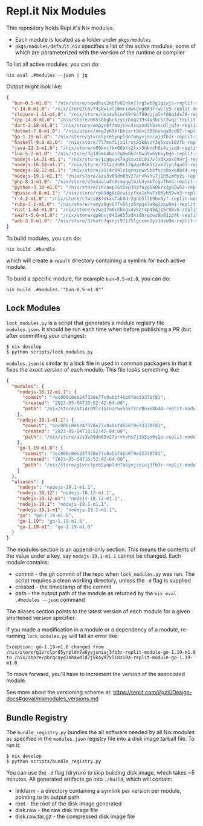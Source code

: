 # Repl.it Nix Modules

This repository holds Repl.it's Nix modules.

* Each module is located as a folder under `pkgs/modules`
* `pkgs/modules/default.nix` specifies a list of the active modules, some of which are parameterized with the version of the runtime or compiler

To list all active modules, you can do:

```
nix eval .#modules --json | jq
```
Output might look like:
```json
{
  "bun-0.5-m1.0": "/nix/store/nqwdhvs2n6fv82nkn77rg5wb3g1giwjs-replit-module-bun-0.5-m1.0",
  "c-14.0-m1.0": "/nix/store/c8v74sbwivlj0mridwsdng883frwccy5-replit-module-c-14.0-m1.0",
  "clojure-1.11-m1.0": "/nix/store/dsx4w6inr69f6c799qija5nf08q1ds39-replit-module-clojure-1.11-m1.0",
  "cpp-14.0-m1.0": "/nix/store/065sbbghckzyirbxq239s4y3bcsr2wq2-replit-module-cpp-14.0-m1.0",
  "dart-2.18-m1.0": "/nix/store/ampynbffmbjckc4xqzndlhbxncdljqfv-replit-module-dart-2.18-m1.0",
  "dotnet-7.0-m1.0": "/nix/store/nkq2y69kfbbjxrr9dvc385nskqs0cd67-replit-module-dotnet-7.0-m1.0",
  "go-1.19-m1.0": "/nix/store/g1vrclpr65ynpldn7a6yvjsniaj3fb3r-replit-module-go-1.19-m1.0",
  "haskell-9.0-m1.0": "/nix/store/7l7mafijx1lrxs85k6vzr3q5xzxi02fb-replit-module-haskell-9.0-m1.0",
  "java-22.3-m1.0": "/nix/store/v09kxcfkm66bks2lxv5hknxh8i4ijzq9-replit-module-java-22.3-m1.0",
  "lua-5.2-m1.0": "/nix/store/3g185mb4bzn2g9w0b7shw39x6ybby0g6-replit-module-lua-5.2-m1.0",
  "nodejs-14.21-m1.1": "/nix/store/1igqvvk7agkxvz0ibi7vlsdkxnx5hnrj-replit-module-nodejs-14.21-m1.1",
  "nodejs-16.18-m1.1": "/nix/store/751zzdn9cl7g4qx04k5szxm3jynfqa03-replit-module-nodejs-16.18-m1.1",
  "nodejs-18.12-m1.1": "/nix/store/a1i4r09lc1qrnzcwv5bkfscc8nxk8b44-replit-module-nodejs-18.12-m1.1",
  "nodejs-19.1-m1.1": "/nix/store/azs3v09dm03v27zrvhvhs7j1h5zm0y2s-replit-module-nodejs-19.1-m1.1",
  "php-8.1-m1.0": "/nix/store/z9x4avlw2s0cmaqglbzb3ymb7cgv7hm4-replit-module-php-8.1-m1.0",
  "python-3.10-m1.0": "/nix/store/ihcaap76i6xp3hzfayg6a0krx1pb5w52-replit-module-python-3.10-m1.0",
  "qbasic-0.0-m1.1": "/nix/store/rpb9dg8c8cwiszfxa1xhw7z06yh59vn3-replit-module-qbasic-0.0-m1.1",
  "r-4.2-m1.0": "/nix/store/c7wcs687dkxvfak0dr2gnb5ll69bv6yf-replit-module-r-4.2-m1.0",
  "ruby-3.1-m1.0": "/nix/store/rxmyz9gv677v06jz64pqs7a9g2ppw0mj-replit-module-ruby-3.1-m1.0",
  "rust-1.64-m1.0": "/nix/store/v2wq17m6chbxgv4vk2r4p4bqjp5r80vn-replit-module-rust-1.64-m1.0",
  "swift-5.6-m1.0": "/nix/store/qp9bvj042a855xd4i0hrqbwz0p81zp4k-replit-module-swift-5.6-m1.0",
  "web-3.0-m1.0": "/nix/store/37kafc7qxhji91175lgccmn2yx1dzw9m-replit-module-web-3.0-m1.0"
}
```

To build modules, you can do:

```
nix build .#bundle
```

which will create a `result` directory containing a symlink for each active module.

To build a specific module, for example `bun-0.5-m1.0`, you can do:

```
nix build .#modules.'"bun-0.5-m1.0"'
```

## Lock Modules

`lock_modules.py` is a script that generates a module registry file `modules.json`.
It should be run each time when before publishing a PR (but after committing your changes):

```
$ nix develop
$ python scripts/lock_modules.py
```

`modules.json` is similar to a lock file in used in common packagers in that it fixes
the exact version of each module. This file looks something like:

```json
{
  "modules": {
    "nodejs-18.12-m1.1": {
      "commit": "4ec006c0eb247320e77c0abbf46b6f9e33370f81",
      "created": "2023-05-04T16:52:42-04:00",
      "path": "/nix/store/a1i4r09lc1qrnzcwv5bkfscc8nxk8b44-replit-module-nodejs-18.12-m1.1"
    },
    "nodejs-19.1-m1.1": {
      "commit": "4ec006c0eb247320e77c0abbf46b6f9e33370f81",
      "created": "2023-05-04T16:52:42-04:00",
      "path": "/nix/store/azs3v09dm03v27zrvhvhs7j1h5zm0y2s-replit-module-nodejs-19.1-m1.1"
    },
    "go-1.19-m1.0": {
      "commit": "4ec006c0eb247320e77c0abbf46b6f9e33370f81",
      "created": "2023-05-04T16:52:42-04:00",
      "path": "/nix/store/g1vrclpr65ynpldn7a6yvjsniaj3fb3r-replit-module-go-1.19-m1.0"
    }
  },
  "aliases": {
    "nodejs": "nodejs-19.1-m1.1",
    "nodejs-18.12": "nodejs-18.12-m1.1",
    "nodejs-18.12-m1": "nodejs-18.12-m1.1",
    "nodejs-19.1": "nodejs-19.1-m1.1",
    "nodejs-19.1-m1": "nodejs-19.1-m1.1",
    "go": "go-1.19-m1.0",
    "go-1.19": "go-1.19-m1.0",
    "go-1.19-m1": "go-1.19-m1.0"
  }
}
```

The modules section is an append-only section. This means the contents of the value under a key, say `nodejs-19.1-m1.1`
cannot be changed. Each module contains:

* commit - the git commit of the repo when `lock_modules.py` was ran. The script requires a clean working directory,
unless the `-d` flag is supplied
* created - the timestamp of the commit
* path - the output path of the module as returned by the `nix eval .#modules --json` command

The aliases section points to the latest version of each module for a given shortened version specifier.

If you made a modification in a module or a dependency of a module, re-running `lock_modules.py` will fail
an error like:
```
Exception: go-1.19-m1.0 changed from /nix/store/g1vrclpr65ynpldn7a6yvjsniaj3fb3r-replit-module-go-1.19-m1.0 to /nix/store/pbrqcayg3ahawdld7j5kay97xli8zi0a-replit-module-go-1.19-m1.0
```

To move forward, you'll have to increment the version of the associated module.

See more about the versioning scheme at: https://replit.com/@util/Design-docs#goval/nixmodules_versions.md

## Bundle Registry

The `bundle_registry.py` bundles the all software needed by all Nix modules as specified in the
`modules.json` registry file into a disk image tarball file. To run it:

```
$ nix develop
$ python scripts/bundle_registry.py
```

You can use the `-d` flag (dryrun) to skip building disk image, which takes ~5 minutes. All generated
artifacts go into `./build`, which will contain:

* linkfarm - a directory containing a symlink per version per module, pointing to
its output path
* root - the root of the disk image generated
* disk.raw - the raw disk image file
* disk.raw.tar.gz - the compressed disk image file